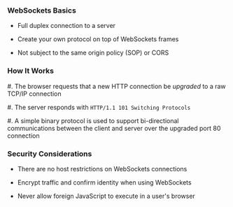 ### WebSockets Basics

  * Full duplex connection to a server

  * Create your own protocol on top of WebSockets frames

  * Not subject to the same origin policy (SOP) or CORS

### How It Works

  #. The browser requests that a new HTTP connection be *upgraded* to
     a raw TCP/IP connection

  #. The server responds with `HTTP/1.1 101 Switching Protocols`

  #. A simple binary protocol is used to support bi-directional
     communications between the client and server over the upgraded
     port 80 connection

### Security Considerations

  * There are no host restrictions on WebSockets connections

  * Encrypt traffic and confirm identity when using WebSockets

  * Never allow foreign JavaScript to execute in a user's browser


